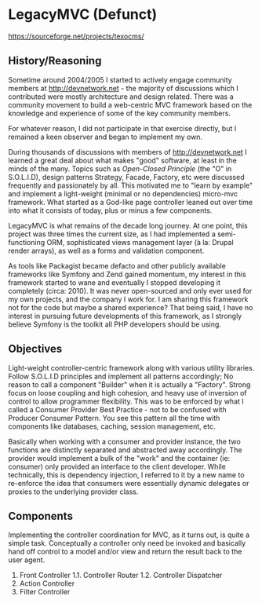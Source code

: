 # LegacyMVC (Defunct)

https://sourceforge.net/projects/texocms/

## History/Reasoning

Sometime around 2004/2005 I started to actively engage community members at http://devnetwork.net - the majority of discussions 
which I contributed were mostly architecture and design related. There was a community movement to build a web-centric MVC 
framework based on the knowledge and experience of some of the key community members.

For whatever reason, I did not participate in that exercise directly, but I remained a keen observer and began to implement my own.

During thousands of discussions with members of http://devnetwork.net I learned a great deal about what makes "good" software, at least in 
the minds of the many. Topics such as *Open-Closed Principle* (the "O" in S.O.L.I.D), design patterns Strategy, Facade, Factory, etc were discussed frequently 
and passionately by all. This motivated me to "learn by example" and implement a light-weight (minimal or no dependencies) micro-mvc framework. 
What started as a God-like page controller leaned out over time into what it consists of today, plus or minus a few components.

LegacyMVC is what remains of the decade long journey. At one point, this project was three times the current size, as I had implemented a 
semi-functioning ORM, sophisticated views management layer (à la: Drupal render arrays), as well as a forms and validation component.

As tools like Packagist became defacto and other publicly available frameworks like Symfony and Zend gained momentum, my interest in 
this framework started to wane and eventually I stopped developing it completely (circa: 2010). It was never open-sourced and only ever used 
for my own projects, and the company I work for. I am sharing this framework not for the code but maybe a shared experience? That being said, I have no interest 
in pursuing future developments of this framework, as I strongly believe Symfony is the toolkit all PHP developers should be using.

## Objectives

Light-weight controller-centric framework along with various utility libraries. Follow S.O.L.I.D principles and implement all patterns accordingly; No reason to 
call a component "Builder" when it is actually a "Factory". Strong focus on loose coupling and high cohesion, and heavy use of inversion of control
to allow programmer flexibility. This was to be enforced by what I called a Consumer Provider Best Practice - not to be confused with 
Producer Consumer Pattern. You see this pattern all the time with components like databases, caching, session management, etc. 

Basically when working with a consumer and provider instance, the two functions are distinctly separated and abstracted away accordingly. The provider 
would implement a bulk of the "work" and the container (ie: consumer) only provided an interface to the client developer. While technically, this is 
dependency injection, I referred to it by a new name to re-enforce the idea that consumers were essentially dynamic delegates or proxies to the underlying
provider class.

## Components

Implementing the controller coordination for MVC, as it turns out, is quite a simple task. Conceptually a controller only need be invoked and basically 
hand off control to a model and/or view and return the result back to the user agent.

1. Front Controller
 1.1. Controller Router
 1.2. Controller Dispatcher
2. Action Controller
3. Filter Controller

